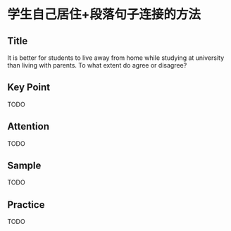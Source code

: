 # 学生自己居住+段落句子连接的方法

## Title

It is better for students to live away from home while studying at university than living with parents. To what extent do agree or disagree?

## Key Point

TODO

## Attention

TODO

## Sample

TODO

## Practice

TODO
